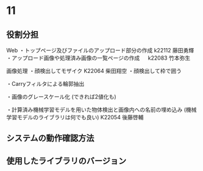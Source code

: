 # 11

## 役割分担
Web
・トップページ及びファイルのアップロード部分の作成
    k22112 藤田勇輝
・アップロード画像や処理済み画像の一覧ページの作成
　 k22083 竹本弥生

画像処理
・顔検出してモザイク
 K22064 柴田翔空
・顔検出して枠で囲う

・Carryフィルタによる輪郭抽出

・画像のグレースケール化 (できれば2値化も)

・計算済み機械学習モデルを用いた物体検出と画像内への名前の埋め込み (機械学習モデルのライブラリは何でも良い) 
K22054 後藤啓輔
## システムの動作確認方法

## 使用したライブラリのバージョン